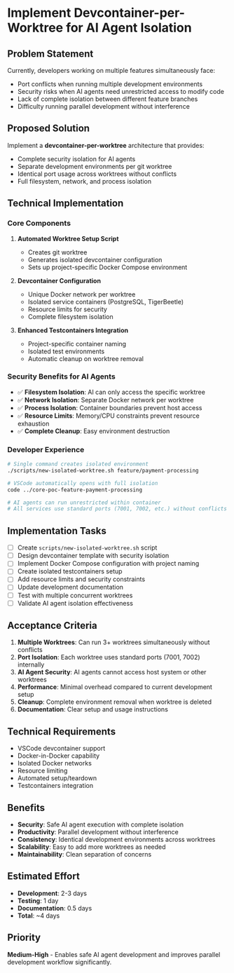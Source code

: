 # Implement Devcontainer-per-Worktree for AI Agent Isolation

## Problem Statement

Currently, developers working on multiple features simultaneously face:
- Port conflicts when running multiple development environments
- Security risks when AI agents need unrestricted access to modify code
- Lack of complete isolation between different feature branches
- Difficulty running parallel development without interference

## Proposed Solution

Implement a **devcontainer-per-worktree** architecture that provides:
- Complete security isolation for AI agents
- Separate development environments per git worktree
- Identical port usage across worktrees without conflicts
- Full filesystem, network, and process isolation

## Technical Implementation

### Core Components

1. **Automated Worktree Setup Script**
   - Creates git worktree
   - Generates isolated devcontainer configuration
   - Sets up project-specific Docker Compose environment

2. **Devcontainer Configuration**
   - Unique Docker network per worktree
   - Isolated service containers (PostgreSQL, TigerBeetle)
   - Resource limits for security
   - Complete filesystem isolation

3. **Enhanced Testcontainers Integration**
   - Project-specific container naming
   - Isolated test environments
   - Automatic cleanup on worktree removal

### Security Benefits for AI Agents

- ✅ **Filesystem Isolation**: AI can only access the specific worktree
- ✅ **Network Isolation**: Separate Docker network per worktree
- ✅ **Process Isolation**: Container boundaries prevent host access
- ✅ **Resource Limits**: Memory/CPU constraints prevent resource exhaustion
- ✅ **Complete Cleanup**: Easy environment destruction

### Developer Experience

```bash
# Single command creates isolated environment
./scripts/new-isolated-worktree.sh feature/payment-processing

# VSCode automatically opens with full isolation
code ../core-poc-feature-payment-processing

# AI agents can run unrestricted within container
# All services use standard ports (7001, 7002, etc.) without conflicts
```

## Implementation Tasks

- [ ] Create `scripts/new-isolated-worktree.sh` script
- [ ] Design devcontainer template with security isolation
- [ ] Implement Docker Compose configuration with project naming
- [ ] Create isolated testcontainers setup
- [ ] Add resource limits and security constraints
- [ ] Update development documentation
- [ ] Test with multiple concurrent worktrees
- [ ] Validate AI agent isolation effectiveness

## Acceptance Criteria

1. **Multiple Worktrees**: Can run 3+ worktrees simultaneously without conflicts
2. **Port Isolation**: Each worktree uses standard ports (7001, 7002) internally
3. **AI Agent Security**: AI agents cannot access host system or other worktrees
4. **Performance**: Minimal overhead compared to current development setup
5. **Cleanup**: Complete environment removal when worktree is deleted
6. **Documentation**: Clear setup and usage instructions

## Technical Requirements

- VSCode devcontainer support
- Docker-in-Docker capability
- Isolated Docker networks
- Resource limiting
- Automated setup/teardown
- Testcontainers integration

## Benefits

- **Security**: Safe AI agent execution with complete isolation
- **Productivity**: Parallel development without interference
- **Consistency**: Identical development environments across worktrees
- **Scalability**: Easy to add more worktrees as needed
- **Maintainability**: Clean separation of concerns

## Estimated Effort

- **Development**: 2-3 days
- **Testing**: 1 day
- **Documentation**: 0.5 days
- **Total**: ~4 days

## Priority

**Medium-High** - Enables safe AI agent development and improves parallel development workflow significantly.